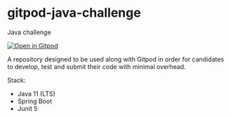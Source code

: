# gitpod-java-challenge
Java challenge

[![Open in Gitpod](https://gitpod.io/button/open-in-gitpod.svg)](https://gitpod.io/#https://github.com/PicPay/gitpod-java-challenge)

A repository designed to be used along with Gitpod in order for candidates to develop, test and submit their code with minimal overhead.

Stack:
- Java 11 (LTS)
- Spring Boot
- Junit 5